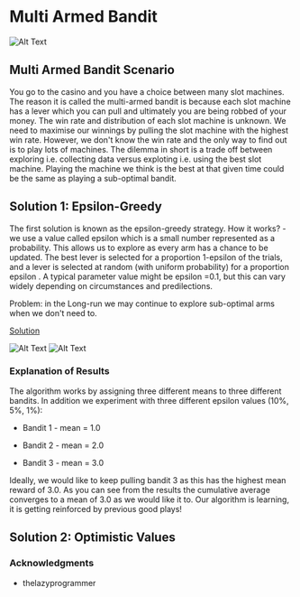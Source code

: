 # Multi Armed Bandit

![Alt Text](https://conversionxl.com/wp-content/uploads/2015/09/gambling-machine-4926_640-1.jpg)

## Multi Armed Bandit Scenario

You go to the casino and you have a choice between many slot machines. The reason it is called the multi-armed bandit is because 
each slot machine has a lever which you can pull and ultimately you are being robbed of your money. The win rate and distribution of 
each slot machine is unknown. We need to maximise our winnings by pulling the slot machine with the highest win rate. However, 
we don't know the win rate and the only way to find out is to play lots of machines. The dilemma in short is a trade off between exploring
i.e. collecting data versus exploting i.e. using the best slot machine. Playing the machine we think is the best at that given time could be the same as playing a sub-optimal bandit. 

## Solution 1: Epsilon-Greedy

The first solution is known as the epsilon-greedy strategy. How it works? - we use a value called epsilon which is a small number
represented as a probability. This allows us to explore as every arm has a chance to be updated. 
The best lever is selected for a proportion 1-epsilon  of the trials, and a lever is selected at random (with uniform probability) for a proportion epsilon . A typical parameter value might be epsilon =0.1, but this can vary widely depending on circumstances and predilections.

Problem: in the Long-run we may continue to explore sub-optimal arms when we don't need to. 

[Solution](experimenting_with_epsilon_bandit.py)

![Alt Text](http://g.recordit.co/WYAPWP43kd.gif) ![Alt Text](http://g.recordit.co/clAOImEZhu.gif)

### Explanation of Results 

The algorithm works by assigning three different means to three different bandits. In addition we experiment with three different epsilon values (10%, 5%, 1%):

* Bandit 1 - mean = 1.0

* Bandit 2 - mean = 2.0

* Bandit 3 - mean = 3.0

Ideally, we would like to keep pulling bandit 3 as this has the highest mean reward of 3.0. As you can see from the results the cumulative average converges to a mean of 3.0 as we would like it to. Our algorithm is learning, it is getting reinforced by previous good plays!


## Solution 2: Optimistic Values





### Acknowledgments

* thelazyprogrammer
